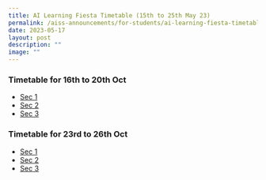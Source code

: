 ```yaml
---
title: AI Learning Fiesta Timetable (15th to 25th May 23)
permalink: /aiss-announcements/for-students/ai-learning-fiesta-timetable/
date: 2023-05-17
layout: post
description: ""
image: ""
---
```

<h3><strong>Timetable for 16th to 20th Oct</strong></h3>

* [Sec 1](/files/Timetable/2023/Semester%202%20Learning%20Fiesta/sec%201%20-%20wk6_classes%20tt_11oct.pdf)
* [Sec 2](/files/Timetable/2023/Semester%202%20Learning%20Fiesta/sec%202%20-%20wk6_classes%20tt_11oct.pdf)
* [Sec 3](/files/Timetable/2023/Semester%202%20Learning%20Fiesta/sec%203%20-%20wk6_classes%20tt_11oct.pdf)


<h3><strong>Timetable for 23rd to 26th Oct</strong></h3>

* [Sec 1](/files/Timetable/2023/Semester%202%20Learning%20Fiesta/sec%201%20-%20t4w7_class%20timetables_12%20oct.pdf)
* [Sec 2](/files/Timetable/2023/Semester%202%20Learning%20Fiesta/sec%202%20-%20t4w7_class%20timetables_12%20oct.pdf)
* [Sec 3](/files/Timetable/2023/Semester%202%20Learning%20Fiesta/sec%203%20-%20t4w7_class%20timetables_12%20oct.pdf)